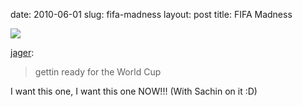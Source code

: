 date: 2010-06-01
slug: fifa-madness
layout: post
title: FIFA Madness


<a href="http://www.likecool.com/Dutch_Football_Federation_2010_FIFA_World_Cup--AD--Gear.html?utm_source=feedburner&amp;utm_medium=feed&amp;utm_campaign=Feed%3A+Likecool+%28Likecool-gadget+and+design+magazine%29&amp;utm_content=Google+Reader"><img src="/tumblr_files/tumblr_l3al0lBoyU1qzyaoeo1_500.jpg"/></a><br/><p><a href="http://jager.tumblr.com/post/650325702/gettin-ready-for-the-world-cup" target="_blank">jager</a>:</p>

<blockquote>

<p>gettin ready for the World Cup</p>

</blockquote>

<p>I want this one, I want this one NOW!!! (With Sachin on it :D)</p>
